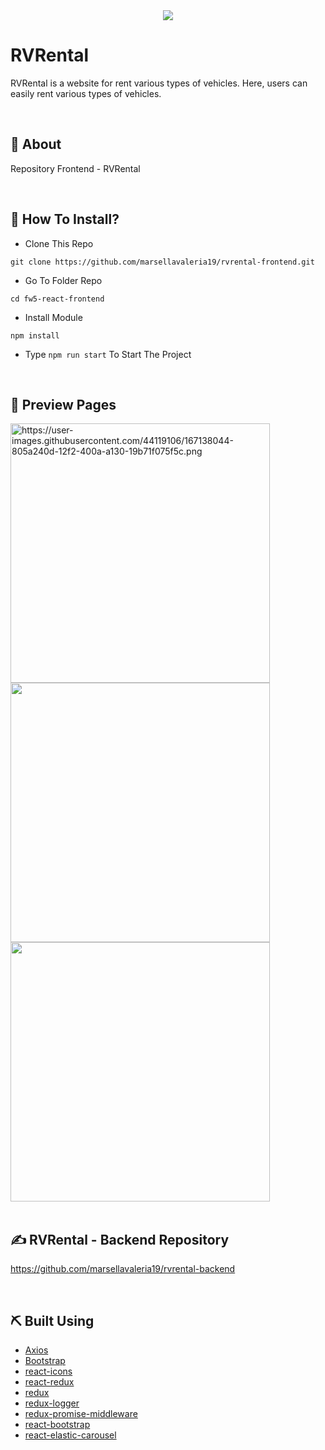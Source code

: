 <div align="center">
   <img src=https://user-images.githubusercontent.com/44119106/167139154-6b2a90f9-cf4b-4ccf-845b-2a80eccd0c84.png />
</div>

<h1>RVRental</h1>

<p>RVRental is a website for rent various types of vehicles. Here, users can easily rent various types of vehicles.</p>
<br>
</div>

## 📍 About

Repository Frontend - RVRental

<br>

## 📌 How To Install?

- Clone This Repo

```
git clone https://github.com/marsellavaleria19/rvrental-frontend.git
```

- Go To Folder Repo

```
cd fw5-react-frontend
```

- Install Module

```
npm install
```

- Type ``` npm run start ``` To Start The Project

<br>

## 🔎 Preview Pages

  <span>
      <img src="https://user-images.githubusercontent.com/44119106/167138044-805a240d-12f2-400a-a130-19b71f075f5c.png" alt="https://user-images.githubusercontent.com/44119106/167138044-805a240d-12f2-400a-a130-19b71f075f5c.png" width="415"/>
    <img src="https://user-images.githubusercontent.com/44119106/167138296-e132f761-3436-45e5-9247-99542428d28f.png" width="415"/>
    <img src="https://user-images.githubusercontent.com/44119106/167138573-a09cde1b-4a0a-4ad7-986e-d1a689fa7ea3.png" width="415"/>
    <br/>
  </span>

<br>

## ✍️ RVRental - Backend Repository

<https://github.com/marsellavaleria19/rvrental-backend>

<br>

## ⛏️ Built Using

- [Axios](https://www.npmjs.com/package/axios)
- [Bootstrap](https://www.npmjs.com/package/bootstrap)
- [react-icons](https://www.npmjs.com/package/react-icons)
- [react-redux](https://www.npmjs.com/package/react-redux)
- [redux](https://www.npmjs.com/package/redux)
- [redux-logger](https://www.npmjs.com/package/redux-logger)
- [redux-promise-middleware](https://www.npmjs.com/package/redux-promise-middleware)
- [react-bootstrap](https://react-bootstrap.github.io/)
- [react-elastic-carousel](https://www.npmjs.com/package/react-elastic-carousel)

<br>
